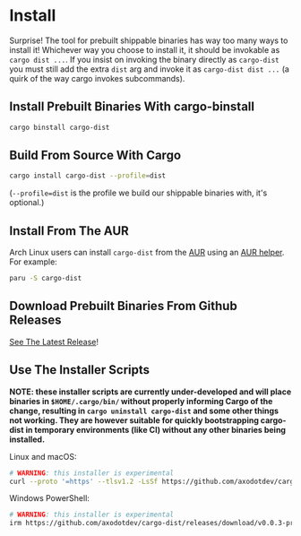 # Install

Surprise! The tool for prebuilt shippable binaries has way too many ways to install it!
Whichever way you choose to install it, it should be invokable as `cargo dist ...`. If you insist on invoking the binary directly as `cargo-dist` you must still add the extra `dist` arg and invoke it as `cargo-dist dist ...` (a quirk of the way cargo invokes subcommands).

## Install Prebuilt Binaries With cargo-binstall

```sh
cargo binstall cargo-dist
```

## Build From Source With Cargo

```sh
cargo install cargo-dist --profile=dist
```

(`--profile=dist` is the profile we build our shippable binaries with, it's optional.)


## Install From The AUR

Arch Linux users can install `cargo-dist` from the [AUR](https://aur.archlinux.org/packages?O=0&SeB=nd&K=cargo-dist&outdated=&SB=p&SO=d&PP=50&submit=Go) using an [AUR helper](https://wiki.archlinux.org/title/AUR_helpers). For example:

```sh
paru -S cargo-dist
```

## Download Prebuilt Binaries From Github Releases

[See The Latest Release](https://github.com/axodotdev/cargo-dist/releases/latest)!

## Use The Installer Scripts

**NOTE: these installer scripts are currently under-developed and will place binaries in `$HOME/.cargo/bin/` without properly informing Cargo of the change, resulting in `cargo uninstall cargo-dist` and some other things not working. They are however suitable for quickly bootstrapping cargo-dist in temporary environments (like CI) without any other binaries being installed.**

Linux and macOS:

```sh
# WARNING: this installer is experimental
curl --proto '=https' --tlsv1.2 -LsSf https://github.com/axodotdev/cargo-dist/releases/download/v0.0.3-prerelease12/cargo-dist-v0.0.3-prerelease12-installer.sh | sh
```

Windows PowerShell:

```sh
# WARNING: this installer is experimental
irm https://github.com/axodotdev/cargo-dist/releases/download/v0.0.3-prerelease12/cargo-dist-v0.0.3-prerelease12-installer.ps1 | iex
```